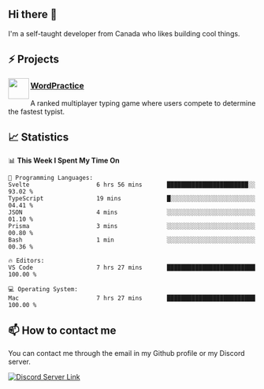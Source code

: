 <h2>Hi there 👋</h2>

<p>I'm a self-taught developer from Canada who likes building cool things.</p>

<h2>⚡ Projects</h2>

<img align="left" src="https://i.imgur.com/6RT8VFO.png" width="42" height="42" />
<h3><a target="_blank" href="https://wordpractice.io/">WordPractice</a></h3>
<p>A ranked multiplayer typing game where users compete to determine the fastest typist.</p>

<h2>📈 Statistics</h2>

<!--START_SECTION:waka-->
📊 **This Week I Spent My Time On** 

```text
💬 Programming Languages: 
Svelte                   6 hrs 56 mins       ███████████████████████░░   93.02 % 
TypeScript               19 mins             █░░░░░░░░░░░░░░░░░░░░░░░░   04.41 % 
JSON                     4 mins              ░░░░░░░░░░░░░░░░░░░░░░░░░   01.10 % 
Prisma                   3 mins              ░░░░░░░░░░░░░░░░░░░░░░░░░   00.80 % 
Bash                     1 min               ░░░░░░░░░░░░░░░░░░░░░░░░░   00.36 % 

🔥 Editors: 
VS Code                  7 hrs 27 mins       █████████████████████████   100.00 % 

💻 Operating System: 
Mac                      7 hrs 27 mins       █████████████████████████   100.00 % 
```


<!--END_SECTION:waka-->

<h2>📫 How to contact me</h2>

You can contact me through the email in my Github profile or my Discord server.

[![Discord Server Link](https://dcbadge.vercel.app/api/server/DHnk46C)](https://discord.gg/DHnk46C)

